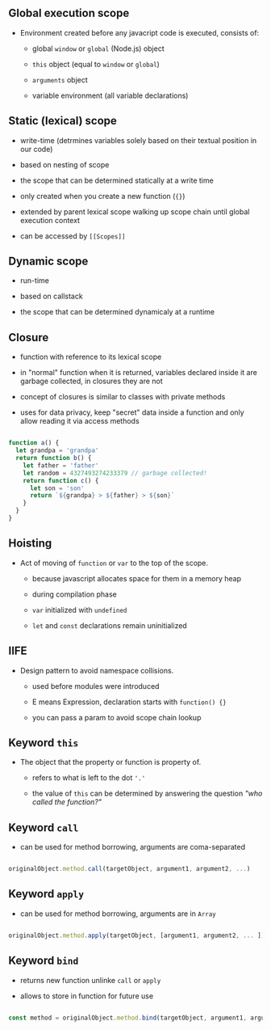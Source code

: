 ## Global execution scope

- Environment created before any javacript code is executed, consists of:

  - global `window` or `global` (Node.js) object

  - `this` object (equal to `window` or `global`)

  - `arguments` object

  - variable environment (all variable declarations)

## Static (lexical) scope

- write-time (detrmines variables solely based on their textual position in our code)

- based on nesting of scope

- the scope that can be determined statically at a write time

- only created when you create a new function (`{}`)

- extended by parent lexical scope walking up scope chain until global execution context

- can be accessed by `[[Scopes]]`

## Dynamic scope

- run-time

- based on callstack

- the scope that can be determined dynamicaly at a runtime

## Closure

- function with reference to its lexical scope

- in "normal" function when it is returned, variables declared inside it are garbage collected, in closures they are not

- concept of closures is similar to classes with private methods

- uses for data privacy, keep "secret" data inside a function and only allow reading it via access methods

```js

function a() {
  let grandpa = 'grandpa'
  return function b() {
    let father = 'father'
    let random = 4327493274233379 // garbage collected!
    return function c() {
      let son = 'son'
      return `${grandpa} > ${father} > ${son}`
    }
  }
}
```

## Hoisting

- Act of moving of `function` or `var` to the top of the scope.

  - because javascript allocates space for them in a memory heap

  - during compilation phase

  - `var` initialized with `undefined`

  - `let` and `const` declarations remain uninitialized

## IIFE

- Design pattern to avoid namespace collisions.

  - used before modules were introduced

  - E means Expression, declaration starts with `function() {}`

  - you can pass a param to avoid scope chain lookup

## Keyword `this`

- The object that the property or function is property of.

  - refers to what is left to the dot `'.'`

  - the value of `this` can be determined by answering the question _"who called the function?"_

## Keyword `call`

  - can be used for method borrowing, arguments are coma-separated

  ```js
  
  originalObject.method.call(targetObject, argument1, argument2, ...)
  
  ```

## Keyword `apply`

  - can be used for method borrowing, arguments are in `Array`

  ```js
  
  originalObject.method.apply(targetObject, [argument1, argument2, ... ])
  
  ```

## Keyword `bind`

  - returns new function unlinke `call` or `apply`

  - allows to store in function for future use

  ```js
  
  const method = originalObject.method.bind(targetObject, argument1, argument2, ...)
  
  ```
  
  